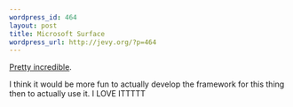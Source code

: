 ```yaml
--- 
wordpress_id: 464
layout: post
title: Microsoft Surface
wordpress_url: http://jevy.org/?p=464
---
```

<a href="http://www.microsoft.com/surface/">Pretty incredible</a>.

I think it would be more fun to actually develop the framework for this thing then to actually use it.  I LOVE ITTTTT
